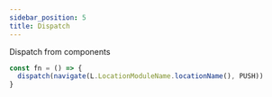 ```yaml
---
sidebar_position: 5
title: Dispatch
---
```


Dispatch from components

```js
const fn = () => {
  dispatch(navigate(L.LocationModuleName.locationName(), PUSH))
}
```




